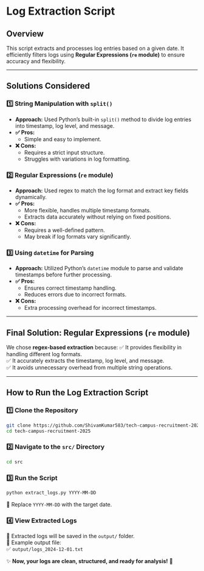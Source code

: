 # **Log Extraction Script**

## **Overview**
This script extracts and processes log entries based on a given date. It efficiently filters logs using **Regular Expressions (`re` module)** to ensure accuracy and flexibility.

---

## **Solutions Considered**

### **1️⃣ String Manipulation with `split()`**
- **Approach:** Used Python’s built-in `split()` method to divide log entries into timestamp, log level, and message.
- **✅ Pros:**
  - Simple and easy to implement.
- **❌ Cons:**
  - Requires a strict input structure.
  - Struggles with variations in log formatting.

### **2️⃣ Regular Expressions (`re` module)**
- **Approach:** Used regex to match the log format and extract key fields dynamically.
- **✅ Pros:**
  - More flexible, handles multiple timestamp formats.
  - Extracts data accurately without relying on fixed positions.
- **❌ Cons:**
  - Requires a well-defined pattern.
  - May break if log formats vary significantly.

### **3️⃣ Using `datetime` for Parsing**
- **Approach:** Utilized Python’s `datetime` module to parse and validate timestamps before further processing.
- **✅ Pros:**
  - Ensures correct timestamp handling.
  - Reduces errors due to incorrect formats.
- **❌ Cons:**
  - Extra processing overhead for incorrect timestamps.

---

## **Final Solution: Regular Expressions (`re` module)**
We chose **regex-based extraction** because:
✅ It provides flexibility in handling different log formats.  
✅ It accurately extracts the timestamp, log level, and message.  
✅ It avoids unnecessary overhead from multiple string operations.  

---

## **How to Run the Log Extraction Script**

### **1️⃣ Clone the Repository**
```bash
git clone https://github.com/ShivamKumar583/tech-campus-recruitment-2025.git
cd tech-campus-recruitment-2025
```

### **2️⃣ Navigate to the `src/` Directory**
```bash
cd src
```

### **3️⃣ Run the Script**
```bash
python extract_logs.py YYYY-MM-DD
```
📌 Replace `YYYY-MM-DD` with the target date.

### **4️⃣ View Extracted Logs**
📂 Extracted logs will be saved in the `output/` folder.  
📜 Example output file:  
✅ `output/logs_2024-12-01.txt`

✨ **Now, your logs are clean, structured, and ready for analysis!** 🚀
